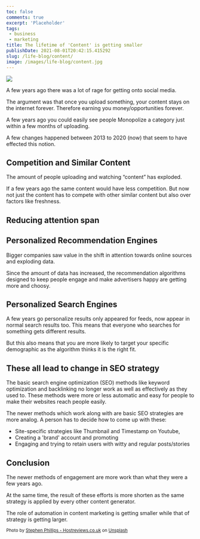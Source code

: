 ```yaml
---
toc: false
comments: true
excerpt: 'Placeholder' 
tags:
 - business
 - marketing
title: The lifetime of 'Content' is getting smaller
publishDate: 2021-08-01T20:42:15.415292
slug: /life-blog/content/
image: /images/life-blog/content.jpg
---
```

![](/images/life-blog/content.jpg)

A few years ago there was a lot of rage for getting onto social media.

The argument was that once you upload something, your content stays on the internet forever. Therefore earning you money/opportunities forever.

A few years ago you could easily see people Monopolize a category just within a few months of uploading.

A few changes happened between 2013 to 2020 (now) that seem to have effected this notion.

## Competition and Similar Content
The amount of people uploading and watching “content” has exploded.

If a few years ago the same content would have less competition. But now not just the content has to compete with other similar content but also over factors like freshness.

## Reducing attention span

## Personalized **Recommendation Engines**
Bigger companies saw value in the shift in attention towards online sources and exploding data.

Since the amount of data has increased, the recommendation algorithms designed to keep people engage and make advertisers happy are getting more and choosy.

## Personalized **Search Engines**

A few years go personalize results only appeared for feeds, now appear in normal search results too. This means that everyone who searches for something gets different results.

But this also means that you are more likely to target your specific demographic as the algorithm thinks it is the right fit.

## These all lead to **change in SEO strategy**

The basic search engine optimization (SEO) methods like keyword optimization and backlinking no longer work as well as effectively as they used to. These methods were more or less automatic and easy for people to make their websites reach people easily.

The newer methods which work along with are basic SEO strategies are more analog. A person has to decide how to come up with these:
- Site-specific strategies like Thumbnail and Timestamp on Youtube,
- Creating a 'brand' account and promoting
- Engaging and trying to retain users with witty and regular posts/stories

## Conclusion

The newer methods of engagement are more work than what they were a few years ago.

At the same time, the result of these efforts is more shorten as the same strategy is applied by every other content generator.

The role of automation in content marketing is getting smaller while that of strategy is getting larger.

<sub>Photo by <a href="https://unsplash.com/@hostreviews?utm_source=unsplash&amp;utm_medium=referral&amp;utm_content=creditCopyText">Stephen Phillips - Hostreviews.co.uk</a> on <a href="https://unsplash.com/s/photos/seo?utm_source=unsplash&amp;utm_medium=referral&amp;utm_content=creditCopyText">Unsplash</a></sub>